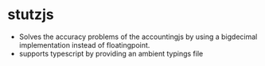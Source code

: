 # stutzjs
* Solves the accuracy problems of the accountingjs by using a bigdecimal implementation instead of floatingpoint.
* supports typescript by providing an ambient typings file